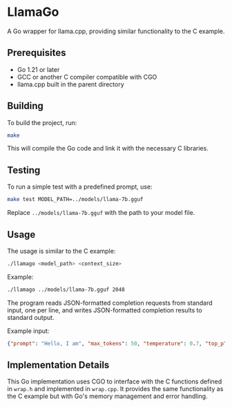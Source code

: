 # LlamaGo

A Go wrapper for llama.cpp, providing similar functionality to the C example.

## Prerequisites

- Go 1.21 or later
- GCC or another C compiler compatible with CGO
- llama.cpp built in the parent directory

## Building

To build the project, run:

```bash
make
```

This will compile the Go code and link it with the necessary C libraries.

## Testing

To run a simple test with a predefined prompt, use:

```bash
make test MODEL_PATH=../models/llama-7b.gguf
```

Replace `../models/llama-7b.gguf` with the path to your model file.

## Usage

The usage is similar to the C example:

```bash
./llamago <model_path> <context_size>
```

Example:

```bash
./llamago ../models/llama-7b.gguf 2048
```

The program reads JSON-formatted completion requests from standard input, one per line, and writes JSON-formatted completion results to standard output.

Example input:

```json
{"prompt": "Hello, I am", "max_tokens": 50, "temperature": 0.7, "top_p": 0.9, "top_k": 40, "seed": 42, "include_logits": false}
```

## Implementation Details

This Go implementation uses CGO to interface with the C functions defined in `wrap.h` and implemented in `wrap.cpp`. It provides the same functionality as the C example but with Go's memory management and error handling.
